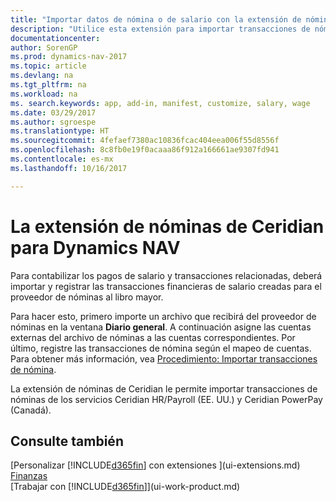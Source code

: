```yaml
---
title: "Importar datos de nómina o de salario con la extensión de nóminas de Ceridian"
description: "Utilice esta extensión para importar transacciones de nóminas de los servicios Ceridian HR/Payroll (EE. UU.) y Ceridian PowerPay (Canadá)."
documentationcenter: 
author: SorenGP
ms.prod: dynamics-nav-2017
ms.topic: article
ms.devlang: na
ms.tgt_pltfrm: na
ms.workload: na
ms. search.keywords: app, add-in, manifest, customize, salary, wage
ms.date: 03/29/2017
ms.author: sgroespe
ms.translationtype: HT
ms.sourcegitcommit: 4fefaef7380ac10836fcac404eea006f55d8556f
ms.openlocfilehash: 8c8fb0e19f0acaaa86f912a166661ae9307fd941
ms.contentlocale: es-mx
ms.lasthandoff: 10/16/2017

---
```

# <a name="the-ceridian-payroll-extension-to-dynamics-nav"></a>La extensión de nóminas de Ceridian para Dynamics NAV
Para contabilizar los pagos de salario y transacciones relacionadas, deberá importar y registrar las transacciones financieras de salario creadas para el proveedor de nóminas al libro mayor.

Para hacer esto, primero importe un archivo que recibirá del proveedor de nóminas en la ventana **Diario general**. A continuación asigne las cuentas externas del archivo de nóminas a las cuentas correspondientes. Por último, registre las transacciones de nómina según el mapeo de cuentas. Para obtener más información, vea [Procedimiento: Importar transacciones de nómina](finance-how-import-payroll-transactions.md).

La extensión de nóminas de Ceridian le permite importar transacciones de nóminas de los servicios Ceridian HR/Payroll (EE. UU.) y Ceridian PowerPay (Canadá).

## <a name="see-also"></a>Consulte también
[Personalizar [!INCLUDE[d365fin](includes/d365fin_md.md)] con extensiones ](ui-extensions.md)    
[Finanzas](finance.md)    
[Trabajar con [!INCLUDE[d365fin](includes/d365fin_md.md)]](ui-work-product.md)

